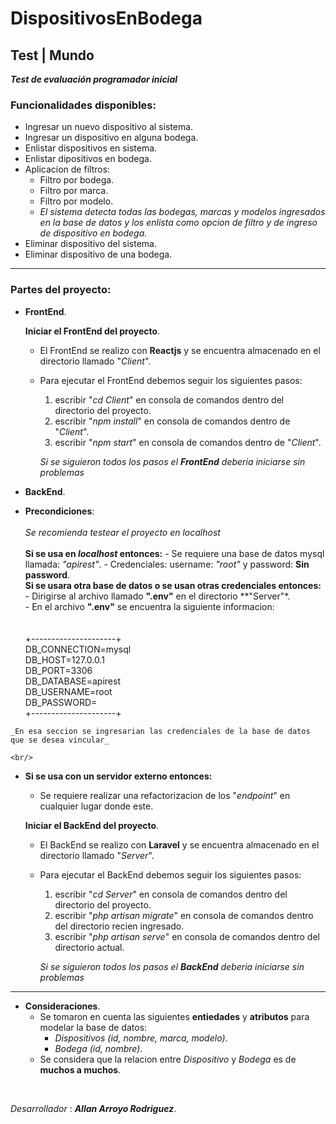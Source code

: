 # DispositivosEnBodega

## Test | Mundo

**_Test de evaluación programador inicial_**

### Funcionalidades disponibles:

- Ingresar un nuevo dispositivo al sistema.
- Ingresar un dispositivo en alguna bodega.
- Enlistar dispositivos en sistema.
- Enlistar dipositivos en bodega.
- Aplicacion de filtros:
    - Filtro por bodega.
    - Filtro por marca.
    - Filtro por modelo.
    - _El sistema detecta todas las bodegas, marcas y modelos ingresados en la base de datos y los enlista como opcion de filtro y de ingreso de dispositivo en bodega._
- Eliminar dispositivo del sistema.
- Eliminar dispositivo de una bodega.

______________________________________________________________________________________________________________________
### Partes del proyecto:

- __FrontEnd__.

    __Iniciar el FrontEnd del proyecto__.

    - El FrontEnd se realizo con __Reactjs__ y se encuentra almacenado en el directorio llamado "_Client_".
    - Para ejecutar el FrontEnd debemos seguir los siguientes pasos:
        1. escribir "_cd Client_" en consola de comandos dentro del directorio del proyecto.
        2. escribir "_npm install_" en consola de comandos dentro de "_Client_".
        3. escribir "_npm start_" en consola de comandos dentro de "_Client_".

        _Si se siguieron todos los pasos el __FrontEnd__ deberia iniciarse sin problemas_

- __BackEnd__.

-    __Precondiciones__: 
    <br/>
    <br/>
    _Se recomienda testear el proyecto en localhost_
    <br/>
    <br/>
    __Si se usa en _localhost_ entonces:__
    - Se requiere una base de datos mysql llamada: _"apirest"_.
    - Credenciales: username: _"root"_ y password: **Sin password**.
    <br/>
    **Si se usara otra base de datos o se usan otras credenciales entonces:** <br/>
    - Dirigirse al archivo llamado __".env"__ en el directorio **"Server"*. <br/>
    - En el archivo __".env"__ se encuentra la siguiente informacion:   
    <br/>      
    +---------------------+
    <br/>
    DB_CONNECTION=mysql <br/>
    DB_HOST=127.0.0.1 <br/>
    DB_PORT=3306 <br/>
    DB_DATABASE=apirest <br/>
    DB_USERNAME=root <br/>
    DB_PASSWORD=
    <br/>+---------------------+
    <br/>

    _En esa seccion se ingresarian las credenciales de la base de datos que se desea vincular_

    <br/>
- __Si se usa con un servidor externo entonces:__
    - Se requiere realizar una refactorizacion de los "_endpoint_" en cualquier lugar donde este.

    __Iniciar el BackEnd del proyecto__.

    - El BackEnd se realizo con __Laravel__ y se encuentra almacenado en el directorio llamado "_Server_".
    - Para ejecutar el BackEnd debemos seguir los siguientes pasos:
        1. escribir "_cd Server_" en consola de comandos dentro del directorio del proyecto.
        2. escribir "_php artisan migrate_" en consola de comandos dentro del directorio recien ingresado.
        3. escribir "_php artisan serve_" en consola de comandos dentro del directorio actual.

        _Si se siguieron todos los pasos el __BackEnd__ deberia iniciarse sin problemas_

______________________________________________________________________________________________________________________

- __Consideraciones__.
    - Se tomaron en cuenta las siguientes **entiedades** y **atributos** para modelar la base de datos:
        - _Dispositivos (id, nombre, marca, modelo)_.
        - _Bodega (id, nombre)_.
    - Se considera que la relacion entre _Dispositivo_ y _Bodega_ es de **muchos a muchos**.
<br>

_Desarrollador_ : **_Allan Arroyo Rodriguez_**.